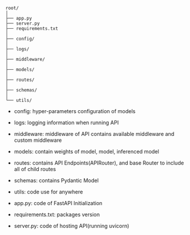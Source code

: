 ##
```
root/
│
├── app.py
├── server.py
├── requirements.txt
│
├── config/
│
├── logs/
│
├── middleware/
│
├── models/
│
├── routes/
│
├── schemas/
│
└── utils/
```
- config: hyper-parameters configuration of models

- logs: logging information when running API

- middleware: middleware of API contains available middleware and custom middleware

- models: contain weights of model, model, inferenced model

- routes: contains API Endpoints(APIRouter), and base Router to include all of child routes

- schemas: contains Pydantic Model

- utils: code use for anywhere

- app.py: code of FastAPI Initialization

- requirements.txt: packages version 

- server.py: code of hosting API(running uvicorn)

